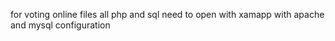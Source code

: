 for voting online files all php and sql need to open with xamapp with apache and mysql configuration
